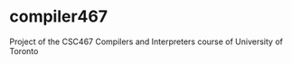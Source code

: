 compiler467
===========

Project of the CSC467 Compilers and Interpreters course of University of Toronto
